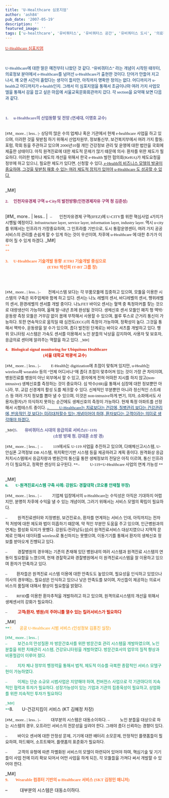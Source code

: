 ```yaml
---
title: 'U-Healthcare 심포지엄'
author: 'ash84'
pub_date: '2007-05-19'
description: ''
featured_image: ''
tags: ['u-healthcare', '유비쿼터스', '유비쿼터스 공간', '유비쿼터스 도시', '의료정보학']
---
```



<font face="굴림"><font size="2"><u><font color="#d41a01"><span lang="EN-US">U-Healthcare </span>심포지엄</font></u></font></font>

  
<span lang="EN-US"><?xml:namespace prefix = o ns = "urn:schemas-microsoft-com:office:office" /?>
<font face="굴림" size="2"> </font>

</span>

  
<font face="굴림"><font size="2"><font color="#003366"><span lang="EN-US">U-Healthcare</span>에 대한 말은 예전부터 나왔던 것 같다<span lang="EN-US">. “</span>유비쿼터스<span lang="EN-US">” </span>라는 개념이 시작된 때부터<span lang="EN-US">, </span>의료정보 분야에서<span lang="EN-US"> e-Healthcare</span>를 넘어선<span lang="EN-US"> u-Healthcare</span>가 출현한 것이다<span lang="EN-US">. </span>단어가 만들어 지고 나서<span lang="EN-US">, </span>꽤 오랜 시간이 흘렀다는 생각이 들지만<span lang="EN-US">, </span>아직까지 명확한 정의는 없다<span lang="EN-US">. </span>어디까지가<span lang="EN-US"> u-health</span>고 어디까지가<span lang="EN-US"> e-health</span>인지<span lang="EN-US">. </span>그래서 이 심포지엄을 통해서 조금이나마 여러 가지 사업모델을 통해서 감을 잡고 싶은 마음에 서울교육문화회관까지 갔다<span lang="EN-US">. </span>각<span lang="EN-US"> section</span>을 요약해 보면 다음과 같다<span lang="EN-US">.</span></font></font></font>

  
<span lang="EN-US"><font face="굴림" size="2">   
</font>

</span><font size="2">**<font color="#666699"><span lang="EN-US" style="mso-bidi-font-family: '맑은 고딕'"><span style="mso-list: Ignore"><font face="굴림">1.</font><span style="FONT: 7pt 'Times New Roman'">       </span></span></span><font face="굴림"><span lang="EN-US">u-Healthcare</span>의 산업동향 및 전망<span lang="EN-US"> (</span>연세대<span lang="EN-US">, </span><?xml:namespace prefix = st1 ns = "urn:schemas-microsoft-com:office:smarttags" /?>
<personname w:st="on"><?xml:namespace prefix = st2 ns = "urn:schemas:contacts" /?>
<sn w:st="on">이</sn><givenname w:st="on">명호</givenname></personname> 교수<span lang="EN-US">)</span></font></font>**</font>

<span lang="EN-US"><font face="굴림" size="2">  
 [#M_ more.. | less.. |- 상당히 많은 수의 업체나 혹은 기관에서 현재<span lang="EN-US"> e-healthcare </span>사업을 하고 있으며<span lang="EN-US">, </span>이러한 것을 뒷받침 하기 위해서 산업자원부<span lang="EN-US">, </span>정보통신부<span lang="EN-US">, </span>보건복지부에서 여러 가지 활동<span lang="EN-US">; </span>포럼<span lang="EN-US">, </span>학회 등을 주관하고 있으며<span lang="EN-US"> 2006</span>년<span lang="EN-US">10</span>월 개인 건강정보 관리 및 운영에 대한 법안을 국회에 제출한 상태이다<span lang="EN-US">. </span>아직 원격진료에 대한 제도적 문제가 많기 때문에 의사<span lang="EN-US">: </span>환자를 위한 제도가 필요하다<span lang="EN-US">. </span>이러한 법이나 제도의 개선을 위해서 한국<span lang="EN-US"> e-Health </span>발전 협의회<span lang="EN-US">(KeHA)</span>가 제도요청을 정부에 하고 있으니<span lang="EN-US">, </span>필요한 제도가 있다면<span lang="EN-US">, </span>신청할 수 있다<span lang="EN-US">.<u> e-Health</u></span><u>의 비즈니스 모델의 발굴이 중요하며<span lang="EN-US">, </span>그것을 뒷받침 해줄 수 있는 여러 제도적 장치가 있어야<span lang="EN-US"> u-Healthcare </span>도 성공할 수 있다    
<font size="2">**<font color="#993366"><span lang="EN-US" style="mso-bidi-font-family: '맑은 고딕'"><span style="mso-list: Ignore"><font face="굴림">  
</font></span></span></font>**</font></u></font>

</span>_M#]  
<span lang="EN-US"><font face="굴림" size="2">  
<font color="#993366">**2.**<span style="FONT: 7pt 'Times New Roman'">       </span><font face="굴림">**인천자유경제 구역<span lang="EN-US"> u-City</span>의 발전방향<span lang="EN-US">(</span>인천경제자유 구역 청 <personname w:st="on">김준성</personname><span lang="EN-US">)  
</span>**</font></font>  
</font>

</span>

  
 [#M_ more.. | less.. |  <font size="2"><span lang="EN-US" style="mso-bidi-font-family: '맑은 고딕'"><span style="mso-list: Ignore"><font face="굴림">–</font><span style="FONT: 7pt 'Times New Roman'">          </span></span></span><font face="굴림">인천자유경제 구역<span lang="EN-US">(IFEZ)</span>에<span lang="EN-US"> U-CITY</span>를 위한 핵심사업<span lang="EN-US"> 4</span>가지가 시행될 예정이다<span lang="EN-US">. Infrastructure layer, service layer, information layer, industry layer. </span>역시<span lang="EN-US"> u-city</span>를 위해서는 인프라가 가장중요하며<span lang="EN-US">, </span>그 인프라를 기반으로<span lang="EN-US">, </span>도시 통합운영센터<span lang="EN-US">, </span>여러 가지 공공 서비스의 관리를 손쉽게 할 수 있게 하는 것이 우선이며<span lang="EN-US">, </span>차후에<span lang="EN-US"> u-Healthcare </span>에 대한 추가가 이루어 질 수 있게 하겠다<span lang="EN-US">. </span></font></font>_M#]  
<span lang="EN-US"><font color="#ff7635" face="굴림" size="2">**   
**</font>

</span><font size="2"><span lang="EN-US" style="mso-bidi-font-family: '맑은 고딕'"><span style="mso-list: Ignore">**<font color="#ff7635"><font face="굴림">3.</font><span style="FONT: 7pt 'Times New Roman'">       </span></font>**</span></span><font face="굴림">**<font color="#ff7635"><span lang="EN-US">U-Healthcare </span>기술개발 동향<span lang="EN-US"> :ETRI </span>기술개발 중심으로  
                                         </font>**<span lang="EN-US">**<font color="#ff7635">(ETRI </font>**</span>**<font color="#ff7635"><personname w:st="on">박선희</personname><span lang="EN-US"> IT-BT </span>그룹 장)</font>**</font></font>

  
<span lang="EN-US"><font face="굴림" size="2"> </font>

</span>

<font size="2"><span lang="EN-US" style="mso-bidi-font-family: '맑은 고딕'"><span style="mso-list: Ignore"><font face="굴림">  
 [#M_ more.. | less.. |<font size="2"><span lang="EN-US" style="mso-bidi-font-family: '맑은 고딕'"><span style="mso-list: Ignore"><font face="굴림">–</font><span style="FONT: 7pt 'Times New Roman'">          </span></span></span><font face="굴림">전제시스템 보다는 각 부품모듈에 집중하고 있으며<span lang="EN-US">, </span>모듈을 이용한 시스템의 구축은 외주업체와 함께 하고 있다<span lang="EN-US">. </span>센서는 나노 레벨의 센서<span lang="EN-US">, </span>바디레벨의 센서<span lang="EN-US">, </span>행위레벨의 센서<span lang="EN-US">, </span>환경레벨의 센서를 개발 중이다<span lang="EN-US">. </span>나노<span lang="EN-US">FET </span>바이오 센서는 혈액 중 특정마커를 찾는 것으로 대량생산이 가능하며<span lang="EN-US">, </span>올해 말<span lang="EN-US">~</span>내년 초에 완성될 것이다<span lang="EN-US">. </span>생체신호 센서 모듈인 패치 형 맥박<span lang="EN-US">/</span>운동량 측정 모듈은 거부감 없이 몸에 부착해서 사용할 수 있으며<span lang="EN-US">, </span>블루 투스로 근거리 통신이 가능하다<span lang="EN-US">. </span>또한 연속적으로 움직일 때 심전도<span lang="EN-US">(ECG)</span>의 측정이 가능하며<span lang="EN-US">, </span>정확성이 높다<span lang="EN-US">. </span>그것을 통해서 맥박수<span lang="EN-US">, </span>운동량을 알 수가 있으며<span lang="EN-US">, </span>좀더 발전된 단계로는 바이오 셔츠를 개발하고 있다<span lang="EN-US">. </span>행위 모니터링 시스템은 가속도 센서를 이용해서 노인 분들의 낙상을 감지하여<span lang="EN-US">, </span>사용자 및 보호자<span lang="EN-US">, </span>응급의료 센터에 알려주는 역할을 하고 있다<span lang="EN-US">. </span></font></font>_M#]</font></span></span></font>  
<font size="2"><span lang="EN-US" style="mso-bidi-font-family: '맑은 고딕'"><span style="mso-list: Ignore"><font face="굴림"></font></span></span></font>

  
<font color="#d41a01" face="굴림" size="2">**4.   Biological signal monitoring for Ubiquitous Healthcare   
                                     (서울 대학교 박광석 교수)**</font>

<font face="굴림" size="2">  
 [#M_ more.. | less.. |<font face="굴림" size="2">–          E-Health는 digitization에 초점이 맞춰져 있지만, u-Health는 wireless와 wearable 등의 “언제 어디서나”에 좀더 초점이 맞추어져 있는 것이 가장 큰 차이이며, 병원진료를 병원이 아닌 외부에서 할 수 있고, 환자에게 전혀 어떠한 지시를 하지 않고(non-intrusive) 생체신호를 측정하는 것이 중요하다. 심 박수(HR)을 통해서 심장에 대한 정보뿐만 아니라, 부, 교감 신경계의 활성 도를 체크할 수 있다. 신체적인 부분뿐만 아니라 정신적인 스트레스 등 여러 가지 정보를 뽑아 낼 수 있으며, 이것은 non-intrusive하게 변기, 의자, 소파에서도 사용자(환자)가 의식하지 못하는 순간에도 생체신호의 측정이 가능하다. 현재 특정 아파트를 선정해서 시험테스트 중이다. <u><font color="#003366">–          U-Healthcare는 치료보다는 건강에, 질병관리 보다는 건강관리에, 반응적인 것 보다는 미리대처할수 있는 개념이어야 하며, 환자보다는 고객이라는 의미로 생각해야 하겠다.</font></u>

</font>_M#]</font><font color="#666699" face="굴림" size="2">**5.       유비쿼터스 시대의 응급의료 서비스(U-119)  
                                               (소방 방재 청, 강대훈 소방 경)**</font>

<font face="굴림" size="2">  
 [#M_ more.. | less.. |  <font face="굴림" size="2">–          119에서도 U-119 사업을 추진하고 있으며, 다매체신고시스템, U-안심폰 고객정보 DB 시스템, 위치확인기반 시스템 등을 제공하려고 계획 중이다. 원격화상 응급처치시스템에서 응급차량과 병원간의 통신을 통한 생체정보의 전달은 아직 이르며, 통신 인프라가 더 필요하고, 정확한 센싱이 요구된다.</font>  
<font face="굴림" size="2">**–          U-119+U-Healthcare 사업의 연계 가능성 **</font>

</font><font face="굴림" size="2">  
</font>_M#]  
<font color="#009966" face="굴림" size="2">**6.       U-원격진료시스템 구축 사례: 강원도/ 경찰대학 (코오롱 안재철 부장)**</font>

<font face="굴림" size="2">  
 [#M_ more.. | less.. |  
<font face="굴림" size="2">–          기업체 입장에서의 u-Healthcare는 수익성은 아직은 기대하지 어렵지만, 분명히 차후에 수익을 낼 수 있는 개념이며, 그러기 위해서는 서비스 모델의 확립이 필요하다. </font>

  
<font face="굴림" size="2">–          원격진료센터와 지정병원, 보건진료소, 환자를 연계하는 서비스 인데, 아직까지는 전자적 처방에 대한 제도와 법이 미흡하기 때문에, 약 적인 부분만 도움을 주고 있으며, 인근병원과의 연계는 활성화 되지가 못했다. 강원도/전라남도(섬)이 원격진료서비스 대상지였으나 지역적 문제로 인해서 데이터를 wireless로 통신하지는 못했으며, 이동기기를 통해서 환자의 생체신호 정보를 받아오게 진행되고 있다. </font>

  
<font face="굴림" size="2">–          경찰병원의 경우에는 기존의 존재해 있던 병원내의 여러 시스템과 원격진료 시스템의 연동이 필요함을 느꼈으며, 현재 경찰학교와 경찰병원에서 이 원격진료시스템을 잘 이용하고 있으며 환자가 만족하고 있다.</font>

  
<font face="굴림" size="2">–         환자들은 원격진료 시스템 이용에 대한 만족도도 높았으며, 필요성을 인식하고 있었으나 의사의 경우에는, 필요성은 인식하고 있으나 낮은 만족도를 보이며, 자신들이 제공하는 의료서비스의 품질에 대해서 향상이 필요함을 밝혔다.</font>

  
<font face="굴림" size="2">–         RFID를 이용한 환자추적을 개발하려고 하고 있으며, 원격의료시스템의 개선을 위해서 생체센서의 강화가 필요하다. </font>

  
<font face="굴림" size="2">–          **<font color="#d41a01">고객(환자, 병원)의 주머니를 열수 있는 킬러서비스가 필요하다</font>**</font>

</font>**<font color="#ff9900" size="2"></font>**_M#]<font face="굴림" size="2">  
</font><font color="#009966" face="굴림" size="2">**<font color="#ff9900">7.       공공 U-Healthcare 시범 서비스 (인성정보 김홍진 실장)</font><font face="굴림" size="2"></font>

  
 [#M_ more.. | less.. |   
<font face="굴림" size="2">–          보건소의 만성질환 자 방문간호사를 위한 방문간호 관리 시스템을 개발하였으며, 노인 분들을 위한 치매관리 시스템, 건강모니터링을 개발하였다. 방문간호사의 업무의 질적 향상과 비용절감이 이루어 졌다. </font>

  
<font face="굴림" size="2">–          지자 체나 정부의 행정력을 통해서 법적, 제도적 이슈를 극복한 종합적인 서비스 모델구현이 가능하였다. </font>

  
<font face="굴림" size="2">–          이제는 단순 소규모 시범사업은 지양해야 하며, 컨버전스 사업으로 각 기관마다의 지속적인 협력과 투자가 필요하다. 성장가능성이 있는 기업과 기관의 집중육성이 필요하고, 상업화를 위한 지속적인 투자가 필요하다</font>

_M#]  
**</font>8.       U-건강지킴이 서비스 (KT 김혜정 차장)

<font face="굴림" size="2">  
 [#M_ more.. | less.. |<font face="굴림" size="2">–          대부분의 시스템은 대동소이하다.</font>  
<font face="굴림" size="2">–          노인 분들을 대상으로 하는 시스템의 경우, 오프라인 서비스의 전문성을 살려야 한다. 그래야 좀더 신뢰하는 경향이 있다. </font>

  
<font face="굴림" size="2">–          바이오 센서에 대한 안정성 문제, 기기에 대한 배터리 소모문제, 안정적인 플랫폼들이 필요하며, 하드웨어, 소프트웨어, 플랫폼의 표준화가 필요하다. </font>

  
<font face="굴림" size="2">–          고객의 유형에 따른 차별화된 서비스의 모델이 마련되어 있어야 하며, 핵심기술 및 기기 들이 사업 전에 미리 확보 되어서 어떤 사업을 하게 되든, 각 모듈들을 가져다 써서 개발할 수 있어야 한다.</font>

</font>_M#]  
<font face="굴림" size="2">**<font color="#ff7635">9.       Wearable 컴퓨터 기반의 u-Healthcare 서비스 (SKT 김정민 매니저)</font>**</font>

–          대부분의 시스템은 대동소이하다.




